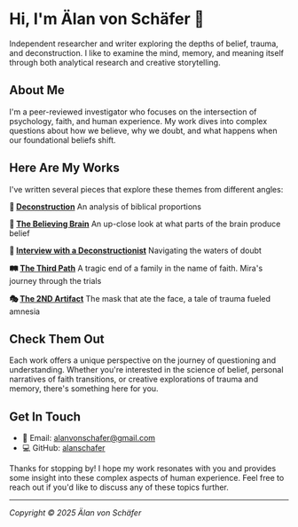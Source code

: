 # Hi, I'm Älan von Schäfer 👋

Independent researcher and writer exploring the depths of belief, trauma, and deconstruction. I like to examine the mind, memory, and meaning itself through both analytical research and creative storytelling.

## About Me

I'm a peer-reviewed investigator who focuses on the intersection of psychology, faith, and human experience. My work dives into complex questions about how we believe, why we doubt, and what happens when our foundational beliefs shift.

## Here Are My Works

I've written several pieces that explore these themes from different angles:

**📖 [Deconstruction](https://alanschafer.github.io/Deconstruction/)**
An analysis of biblical proportions

**🧠 [The Believing Brain](https://alanschafer.github.io/TheBelievingBrain-/)**
An up-close look at what parts of the brain produce belief

**💬 [Interview with a Deconstructionist](https://alanschafer.github.io/Interview/)**
Navigating the waters of doubt

**🛤️ [The Third Path](https://alanschafer.github.io/thirdpath/)**
A tragic end of a family in the name of faith. Mira's journey through the trials

**🎭 [The 2ND Artifact](https://alanschafer.github.io/Shorts/)**
The mask that ate the face, a tale of trauma fueled amnesia

## Check Them Out

Each work offers a unique perspective on the journey of questioning and understanding. Whether you're interested in the science of belief, personal narratives of faith transitions, or creative explorations of trauma and memory, there's something here for you.

## Get In Touch

- 📧 Email: alanvonschafer@gmail.com
- 💻 GitHub: [alanschafer](https://github.com/alanschafer/alanschafer.github.io)

Thanks for stopping by! I hope my work resonates with you and provides some insight into these complex aspects of human experience. Feel free to reach out if you'd like to discuss any of these topics further.

---

*Copyright © 2025 Älan von Schäfer*
